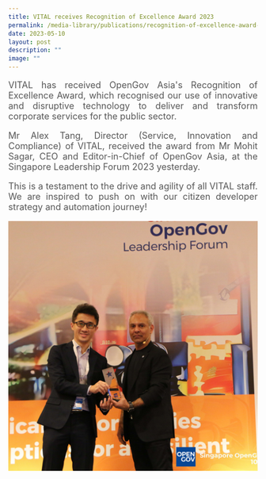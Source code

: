 ```yaml
---
title: VITAL receives Recognition of Excellence Award 2023
permalink: /media-library/publications/recognition-of-excellence-award-2023/
date: 2023-05-10
layout: post
description: ""
image: ""
---
```

<p style="font-size: 18px;color:#585858;text-align:justify;">
VITAL has received OpenGov Asia's Recognition of Excellence Award, which recognised our use of innovative and disruptive technology to deliver and transform corporate services for the public sector.
</p>

<p style="font-size: 18px;color:#585858;text-align:justify;">
Mr Alex Tang, Director (Service, Innovation and Compliance) of VITAL, received the award from Mr Mohit Sagar, CEO and Editor-in-Chief of OpenGov Asia, at the Singapore Leadership Forum 2023 yesterday.
</p>

<p style="font-size: 18px;color:#585858;text-align:justify;">
This is a testament to the drive and agility of all VITAL staff. We are inspired to push on with our citizen developer strategy and automation journey!
</p>

<img src="/images/Media/opengov 2023.JPG">
